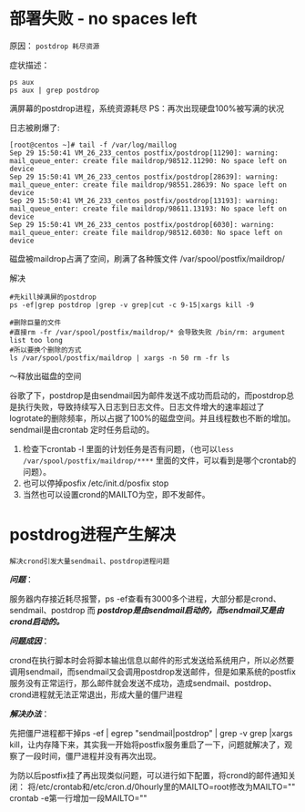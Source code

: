 # 部署失败 - no spaces left


原因： `postdrop 耗尽资源`

症状描述：

```
ps aux 
ps aux | grep postdrop
```
满屏幕的postdrop进程，系统资源耗尽
PS：再次出现硬盘100%被写满的状况

日志被刷爆了:
```
[root@centos ~]# tail -f /var/log/maillog
Sep 29 15:50:41 VM_26_233_centos postfix/postdrop[11290]: warning: mail_queue_enter: create file maildrop/98512.11290: No space left on device
Sep 29 15:50:41 VM_26_233_centos postfix/postdrop[28639]: warning: mail_queue_enter: create file maildrop/98551.28639: No space left on device
Sep 29 15:50:41 VM_26_233_centos postfix/postdrop[13193]: warning: mail_queue_enter: create file maildrop/98611.13193: No space left on device
Sep 29 15:50:41 VM_26_233_centos postfix/postdrop[6030]: warning: mail_queue_enter: create file maildrop/98512.6030: No space left on device
```

磁盘被maildrop占满了空间，刷满了各种簇文件
/var/spool/postfix/maildrop/

解决
```
#先kill掉满屏的postdrop
ps -ef|grep postdrop |grep -v grep|cut -c 9-15|xargs kill -9
 
#删除巨量的文件
#直接rm -fr /var/spool/postfix/maildrop/* 会导致失败 /bin/rm: argument list too long 
#所以要换个删除的方式
ls /var/spool/postfix/maildrop | xargs -n 50 rm -fr ls
```
～释放出磁盘的空间

谷歌了下，postdrop是由sendmail因为邮件发送不成功而启动的，而postdrop总是执行失败，导致持续写入日志到日志文件。日志文件增大的速率超过了logrotate的删除频率，所以占据了100%的磁盘空间。并且线程数也不断的增加。 sendmail是由crontab 定时任务启动的。

1. 检查下crontab -l 里面的计划任务是否有问题，（也可以`less /var/spool/postfix/maildrop/****` 里面的文件，可以看到是哪个crontab的问题）。
2. 也可以停掉posfix /etc/init.d/posfix stop
3. 当然也可以设置crond的MAILTO为空，即不发邮件。


# postdrog进程产生解决

`解决crond引发大量sendmail、postdrop进程问题`


***问题***：

服务器内存接近耗尽报警，ps -ef查看有3000多个进程，大部分都是crond、sendmail、postdrop
而 ***postdrop是由sendmail启动的，而sendmail又是由crond启动的。***

 

***问题成因***：

crond在执行脚本时会将脚本输出信息以邮件的形式发送给系统用户，所以必然要调用sendmail，而sendmail又会调用postdrop发送邮件，但是如果系统的postfix服务没有正常运行，那么邮件就会发送不成功，造成sendmail、postdrop、crond进程就无法正常退出，形成大量的僵尸进程



***解决办法***：

先把僵尸进程都干掉ps -ef | egrep "sendmail|postdrop" | grep -v grep |xargs kill，让内存降下来，其实我一开始将postfix服务重启了一下，问题就解决了，观察了一段时间，僵尸进程并没有再次出现。

为防以后postfix挂了再出现类似问题，可以进行如下配置，将crond的邮件通知关闭：
将/etc/crontab和/etc/cron.d/0hourly里的MAILTO=root修改为MAILTO=""
crontab -e第一行增加一段MAILTO=""

